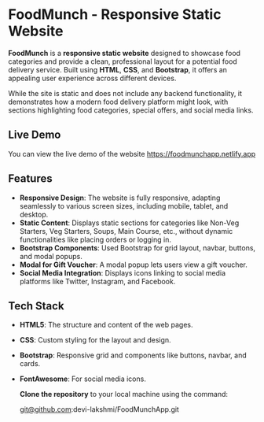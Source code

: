 # FoodMunch - Responsive Static Website

**FoodMunch** is a **responsive static website** designed to showcase food categories and provide a clean, professional layout for a potential food delivery service. Built using **HTML**, **CSS**, and **Bootstrap**, it offers an appealing user experience across different devices.

While the site is static and does not include any backend functionality, it demonstrates how a modern food delivery platform might look, with sections highlighting food categories, special offers, and social media links.

## Live Demo

You can view the live demo of the website https://foodmunchapp.netlify.app

## Features

- **Responsive Design**: The website is fully responsive, adapting seamlessly to various screen sizes, including mobile, tablet, and desktop.
- **Static Content**: Displays static sections for categories like Non-Veg Starters, Veg Starters, Soups, Main Course, etc., without dynamic functionalities like placing orders or logging in.
- **Bootstrap Components**: Used Bootstrap for grid layout, navbar, buttons, and modal popups.
- **Modal for Gift Voucher**: A modal popup lets users view a gift voucher.
- **Social Media Integration**: Displays icons linking to social media platforms like Twitter, Instagram, and Facebook.

 
 ## Tech Stack

- **HTML5**: The structure and content of the web pages.
- **CSS**: Custom styling for the layout and design.
- **Bootstrap**: Responsive grid and components like buttons, navbar, and cards.
- **FontAwesome**: For social media icons.

  **Clone the repository** to your local machine using the command:
  
    git@github.com:devi-lakshmi/FoodMunchApp.git
 
